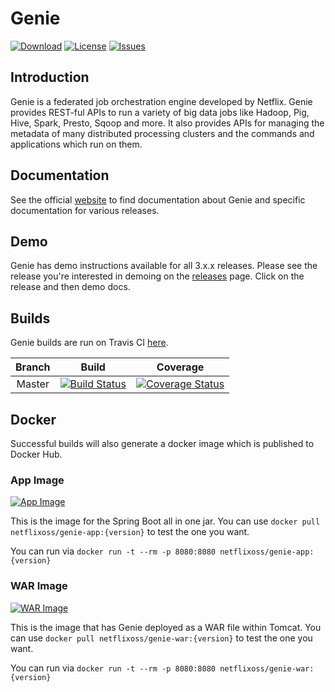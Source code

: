 # Genie

[![Download](https://api.bintray.com/packages/netflixoss/maven/genie/images/download.svg)](https://bintray.com/netflixoss/maven/genie/_latestVersion)
[![License](https://img.shields.io/github/license/Netflix/genie.svg)](http://www.apache.org/licenses/LICENSE-2.0)
[![Issues](https://img.shields.io/github/issues/Netflix/genie.svg)](https://github.com/Netflix/genie/issues)

## Introduction

Genie is a federated job orchestration engine developed by Netflix. Genie provides REST-ful APIs to run a variety of big
data jobs like Hadoop, Pig, Hive, Spark, Presto, Sqoop and more. It also provides APIs for managing the metadata of many 
distributed processing clusters and the commands and applications which run on them.

## Documentation

See the official [website](https://netflix.github.io/genie) to find documentation about Genie and specific 
documentation for various releases.

## Demo

Genie has demo instructions available for all 3.x.x releases. Please see the release you're interested in demoing 
on the [releases](https://netflix.github.io/genie/releases/) page. Click on the release and then demo docs.

## Builds

Genie builds are run on Travis CI [here](https://travis-ci.org/Netflix/genie).

|  Branch |                                                     Build                                                     |                                                                         Coverage                                                                         |
|:-------:|:-------------------------------------------------------------------------------------------------------------:|:--------------------------------------------------------------------------------------------------------------------------------------------------------:|
|  Master | [![Build Status](https://travis-ci.org/Netflix/genie.svg?branch=master)](https://travis-ci.org/Netflix/genie) |  [![Coverage Status](https://coveralls.io/repos/github/Netflix/genie/badge.svg?branch=master)](https://coveralls.io/github/Netflix/genie?branch=master)  |

## Docker

Successful builds will also generate a docker image which is published to Docker Hub. 

### App Image

[![App Image](https://img.shields.io/docker/pulls/netflixoss/genie-app.svg)](https://hub.docker.com/r/netflixoss/genie-app/)

This is the image for the Spring Boot all in one jar. You can use `docker pull netflixoss/genie-app:{version}` to test 
the one you want.
 
You can run via `docker run -t --rm -p 8080:8080 netflixoss/genie-app:{version}`

### WAR Image

[![WAR Image](https://img.shields.io/docker/pulls/netflixoss/genie-war.svg)](https://hub.docker.com/r/netflixoss/genie-war/)

This is the image that has Genie deployed as a WAR file within Tomcat. You can use 
`docker pull netflixoss/genie-war:{version}` to test the one you want.

You can run via `docker run -t --rm -p 8080:8080 netflixoss/genie-war:{version}`
